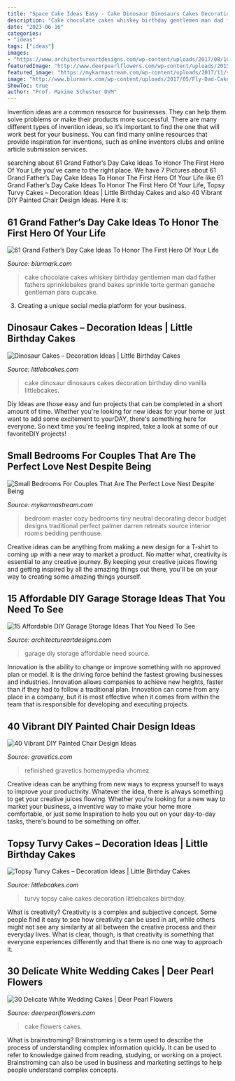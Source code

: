 ```yaml
---
title: "Space Cake Ideas Easy - Cake Dinosaur Dinosaurs Cakes Decoration Birthday Dino Vanilla Littlebcakes"
description: "Cake chocolate cakes whiskey birthday gentlemen man dad father fathers sprinklebakes grand bakes sprinkle torte german ganache gentleman para cupcake"
date: "2023-06-16"
categories:
- "ideas"
tags: ["ideas"]
images:
- "https://www.architectureartdesigns.com/wp-content/uploads/2017/08/10-36-630x473.jpg"
featuredImage: "http://www.deerpearlflowers.com/wp-content/uploads/2015/06/white-wedding-cake-white-sugar-dogwood-flowers-683x1024.jpg"
featured_image: "https://mykarmastream.com/wp-content/uploads/2017/11/small-bedroom-9.jpg"
image: "http://www.blurmark.com/wp-content/uploads/2017/05/Fly-Dad-Cake.jpg"
ShowToc: true
author: "Prof. Maxime Schuster DVM"
---
```



Invention ideas are a common resource for businesses. They can help them solve problems or make their products more successful. There are many different types of invention ideas, so it’s important to find the one that will work best for your business. You can find many online resources that provide inspiration for inventions, such as online inventors clubs and online article submission services.

	

		
searching about 61 Grand Father’s Day Cake Ideas To Honor The First Hero Of Your Life you've came to the right place. We have 7 Pictures about 61 Grand Father’s Day Cake Ideas To Honor The First Hero Of Your Life like 61 Grand Father’s Day Cake Ideas To Honor The First Hero Of Your Life, Topsy Turvy Cakes – Decoration Ideas | Little Birthday Cakes and also 40 Vibrant DIY Painted Chair Design Ideas. Here it is:
		
    
## 61 Grand Father’s Day Cake Ideas To Honor The First Hero Of Your Life

<img loading=lazy src="http://www.blurmark.com/wp-content/uploads/2017/05/Fly-Dad-Cake.jpg" onerror="this.onerror=null;this.src='https://tse2.mm.bing.net/th?id=OIP.HOpBUg5FMI5xdsufMFGADwHaLH&amp;pid=15.1';" alt="61 Grand Father’s Day Cake Ideas To Honor The First Hero Of Your Life">

_Source: blurmark.com_

>cake chocolate cakes whiskey birthday gentlemen man dad father fathers sprinklebakes grand bakes sprinkle torte german ganache gentleman para cupcake. 

	

3. Creating a unique social media platform for your business.

    
## Dinosaur Cakes – Decoration Ideas | Little Birthday Cakes

<img loading=lazy src="http://www.littlebcakes.com/wp-content/uploads/2013/08/Dinosaurs-Cake.jpg" onerror="this.onerror=null;this.src='https://tse3.mm.bing.net/th?id=OIP.Nxhftm_HI0-gY88QRBSKhQHaGf&amp;pid=15.1';" alt="Dinosaur Cakes – Decoration Ideas | Little Birthday Cakes">

_Source: littlebcakes.com_

>cake dinosaur dinosaurs cakes decoration birthday dino vanilla littlebcakes. 

	

Diy Ideas are those easy and fun projects that can be completed in a short amount of time. Whether you're looking for new ideas for your home or just want to add some excitement to yourDAY, there's something here for everyone. So next time you're feeling inspired, take a look at some of our favoriteDIY projects!

    
## Small Bedrooms For Couples That Are The Perfect Love Nest Despite Being

<img loading=lazy src="https://mykarmastream.com/wp-content/uploads/2017/11/small-bedroom-9.jpg" onerror="this.onerror=null;this.src='https://tse1.mm.bing.net/th?id=OIP.WkmtYNCZy9FsSSlIBmQUgwDMEx&amp;pid=15.1';" alt="Small Bedrooms For Couples That Are The Perfect Love Nest Despite Being">

_Source: mykarmastream.com_

>bedroom master cozy bedrooms tiny neutral decorating decor budget designs traditional perfect palmer darren retreats source interior rooms bedding penthouse. 

	

Creative ideas can be anything from making a new design for a T-shirt to coming up with a new way to market a product. No matter what, creativity is essential to any creative journey. By keeping your creative juices flowing and getting inspired by all the amazing things out there, you'll be on your way to creating some amazing things yourself.

    
## 15 Affordable DIY Garage Storage Ideas That You Need To See

<img loading=lazy src="https://www.architectureartdesigns.com/wp-content/uploads/2017/08/10-36-630x473.jpg" onerror="this.onerror=null;this.src='https://tse3.mm.bing.net/th?id=OIP.Cn51eCb1efNbqx71cmxfzwHaFj&amp;pid=15.1';" alt="15 Affordable DIY Garage Storage Ideas That You Need To See">

_Source: architectureartdesigns.com_

>garage diy storage affordable need source. 

	

Innovation is the ability to change or improve something with no approved plan or model. It is the driving force behind the fastest growing businesses and industries. Innovation allows companies to achieve new heights, faster than if they had to follow a traditional plan. Innovation can come from any place in a company, but it is most effective when it comes from within the team that is responsible for developing and executing projects.

    
## 40 Vibrant DIY Painted Chair Design Ideas

<img loading=lazy src="https://www.gravetics.com/wp-content/uploads/2017/08/antique-chair.jpg" onerror="this.onerror=null;this.src='https://tse3.mm.bing.net/th?id=OIP.kbwF7QJYMqQxUS2c2jpkCwHaJ4&amp;pid=15.1';" alt="40 Vibrant DIY Painted Chair Design Ideas">

_Source: gravetics.com_

>refinished gravetics homemypedia vhomez. 

	

Creative ideas can be anything from new ways to express yourself to ways to improve your productivity. Whatever the idea, there is always something to get your creative juices flowing. Whether you're looking for a new way to market your business, a inventive way to make your home more comfortable, or just some Inspiration to help you out on your day-to-day tasks, there's bound to be something on offer.

    
## Topsy Turvy Cakes – Decoration Ideas | Little Birthday Cakes

<img loading=lazy src="https://www.littlebcakes.com/wp-content/uploads/2014/02/Topsy-Turvy-Cake-Images.jpg" onerror="this.onerror=null;this.src='https://tse2.mm.bing.net/th?id=OIP.nD6gI1PY_l9dBSOtD8a5XgHaLv&amp;pid=15.1';" alt="Topsy Turvy Cakes – Decoration Ideas | Little Birthday Cakes">

_Source: littlebcakes.com_

>turvy topsy cake cakes decoration littlebcakes birthday. 

	

What is creativity?
Creativity is a complex and subjective concept. Some people find it easy to see how creativity can be used in art, while others might not see any similarity at all between the creative process and their everyday lives. What is clear, though, is that creativity is something that everyone experiences differently and that there is no one way to approach it.

    
## 30 Delicate White Wedding Cakes | Deer Pearl Flowers

<img loading=lazy src="http://www.deerpearlflowers.com/wp-content/uploads/2015/06/white-wedding-cake-white-sugar-dogwood-flowers-683x1024.jpg" onerror="this.onerror=null;this.src='https://tse1.mm.bing.net/th?id=OIP.-5q1GmKX7IxWnNNUDowjdwHaLG&amp;pid=15.1';" alt="30 Delicate White Wedding Cakes | Deer Pearl Flowers">

_Source: deerpearlflowers.com_

>cake flowers cakes. 

	

What is brainstroming?
Brainstroming is a term used to describe the process of understanding complex information quickly. It can be used to refer to knowledge gained from reading, studying, or working on a project. Brainstroming can also be used in business and marketing settings to help people understand complex concepts.


